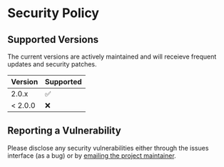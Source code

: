 # Security Policy

## Supported Versions

The current versions are actively maintained and will receieve frequent updates and security patches.

| Version | Supported          |
| ------- | ------------------ |
| 2.0.x   | :white_check_mark: |
| < 2.0.0 | :x:                |

## Reporting a Vulnerability

Please disclose any security vulnerabilities either through the issues interface (as a bug) or by [emailing the project maintainer](https://jamesiv.es).
